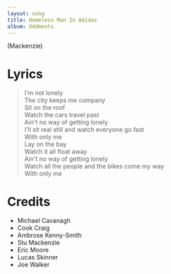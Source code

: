 ```yaml
---
layout: song
title: Homeless Man In Adidas
album: Oddments
---
```


(Mackenzie)

# Lyrics

> I'm not lonely  
> The city keeps me company  
> Sit on the roof  
> Watch the cars travel past  
> Ain't no way of getting lonely  
> I'll sit real still and watch everyone go fast  
> With only me  
> Lay on the bay  
> Watch it all float away  
> Ain't no way of getting lonely  
> Watch all the people and the bikes come my way  
> With only me  

# Credits

* Michael Cavanagh
* Cook Craig
* Ambrose Kenny-Smith
* Stu Mackenzie
* Eric Moore
* Lucas Skinner
* Joe Walker
